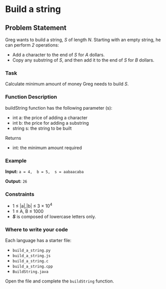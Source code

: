 # Build a string

## Problem Statement

Greg wants to build a string, *S* of length *N*. Starting with an empty string, he can perform *2* operations:

- Add a character to the end of *S* for *A* dollars.
- Copy any substring of *S*, and then add it to the end of *S* for *B* dollars.

### Task

Calculate minimum amount of money Greg needs to build *S*.

### Function Description

buildString function has the following parameter (s):

- int a: the price of adding a character
- int b: the price for adding a substring
- string s: the string to be built

Returns
- int: the minimum amount required

### Example

**Input:** 
`
a = 4, 
b = 5, 
s = aabaacaba
`

**Output:** `26`

### Constraints

- 1 ≤ |a|,|b| ≤ 3 × 10<sup>4</sup>
- 1 ≤ A, B ≤ 1000
- ***S*** is composed of lowercase letters only.

### Where to write your code

Each language has a starter file:
- `build_a_string.py`
- `build_a_string.js`
- `build_a_string.c`
- `build_a_string.cpp`
- `BuildString.java`

Open the file and complete the `buildString` function.
